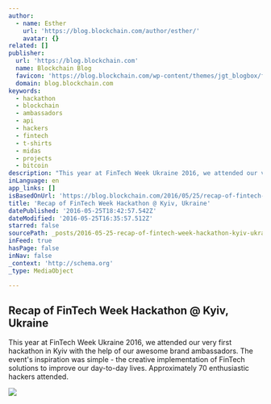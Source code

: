 ```yaml
---
author:
  - name: Esther
    url: 'https://blog.blockchain.com/author/esther/'
    avatar: {}
related: []
publisher:
  url: 'https://blog.blockchain.com'
  name: Blockchain Blog
  favicon: 'https://blog.blockchain.com/wp-content/themes/jgt_blogbox/favicon.ico'
  domain: blog.blockchain.com
keywords:
  - hackathon
  - blockchain
  - ambassadors
  - api
  - hackers
  - fintech
  - t-shirts
  - midas
  - projects
  - bitcoin
description: "This year at FinTech Week Ukraine 2016, we attended our very first hackathon in Kyiv with the help of our awesome brand ambassadors. The event's inspiration was simple - the creative implementation of FinTech solutions to improve our day-to-day lives. Approximately 70 enthusiastic hackers attended."
inLanguage: en
app_links: []
isBasedOnUrl: 'https://blog.blockchain.com/2016/05/25/recap-of-fintech-week-hackathon-kyiv-ukraine/'
title: 'Recap of FinTech Week Hackathon @ Kyiv, Ukraine'
datePublished: '2016-05-25T18:42:57.542Z'
dateModified: '2016-05-25T16:35:57.512Z'
starred: false
sourcePath: _posts/2016-05-25-recap-of-fintech-week-hackathon-kyiv-ukraine.md
inFeed: true
hasPage: false
inNav: false
_context: 'http://schema.org'
_type: MediaObject

---
```

<article style=""><h1>Recap of FinTech Week Hackathon @ Kyiv, Ukraine</h1><p>This year at FinTech Week Ukraine 2016, we attended our very first hackathon in Kyiv with the help of our awesome brand ambassadors. The event's inspiration was simple - the creative implementation of FinTech solutions to improve our day-to-day lives. Approximately 70 enthusiastic hackers attended.</p><img src="https://i1.wp.com/blog.blockchain.com/wp-content/uploads/2016/05/PHOTO_20160521_095104.jpg?resize=720%2C405&amp;ssl=1" /></article>